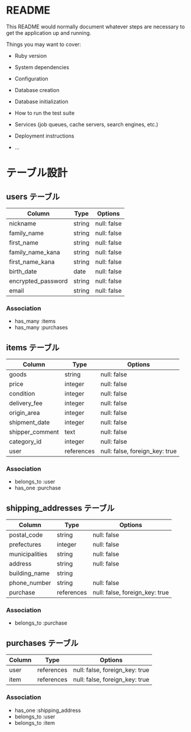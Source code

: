 # README

This README would normally document whatever steps are necessary to get the
application up and running.

Things you may want to cover:

* Ruby version

* System dependencies

* Configuration

* Database creation

* Database initialization

* How to run the test suite

* Services (job queues, cache servers, search engines, etc.)

* Deployment instructions

* ...


# テーブル設計

## users テーブル

| Column             | Type    | Options                        |
| ------------------ | --------| ------------------------------ |
| nickname           | string  | null: false                    |
| family_name        | string  | null: false                    |
| first_name         | string  | null: false                    |
| family_name_kana   | string  | null: false                    |
| first_name_kana    | string  | null: false                    |
| birth_date         | date    | null: false                    |
| encrypted_password | string  | null: false                    |
| email              | string  | null: false                    |

### Association

- has_many :items
- has_many :purchases

## items テーブル

| Column            | Type        | Options                         |
| ----------------- | ----------- | ------------------------------  |
| goods             | string      | null: false                     |
| price             | integer     | null: false                     |
| condition         | integer     | null: false                     |
| delivery_fee      | integer     | null: false                     |
| origin_area       | integer     | null: false                     |
| shipment_date     | integer     | null: false                     |
| shipper_comment   | text        | null: false                     |
| category_id       | integer     | null: false                     |
| user              | references  | null: false, foreign_key: true |


### Association

- belongs_to :user
- has_one :purchase


## shipping_addresses テーブル

| Column         | Type       | Options                        |
| -------------- | ---------- | ------------------------------ |
| postal_code    | string     | null: false                    |
| prefectures    | integer    | null: false                    |
| municipalities | string     | null: false                    |
| address        | string     | null: false                    |
| building_name  | string     |                                |
| phone_number   | string     | null: false                    |
| purchase       | references | null: false, foreign_key: true |

### Association

- belongs_to :purchase

## purchases テーブル

| Column         | Type       | Options                        |
| -------------- | ---------- | ------------------------------ |
| user           | references | null: false, foreign_key: true |
| item           | references | null: false, foreign_key: true |

### Association

- has_one :shipping_address
- belongs_to :user
- belongs_to :item